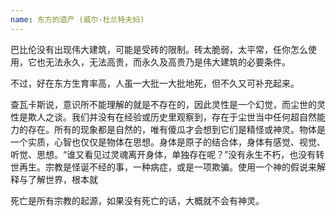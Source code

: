 ```yaml
---
name: 东方的遗产 (威尔·杜兰特夫妇)
---
```


巴比伦没有出现伟大建筑，可能是受砖的限制。砖太脆弱，太平常，任你怎么使用，它也无法永久，无法高贵，而永久及高贵乃是伟大建筑的必要条件。

不过，好在东方生育率高，人虽一大批一大批地死，但不久又可补充起来。

查瓦卡斯说，意识所不能理解的就是不存在的，因此灵性是一个幻觉，而尘世的灵性是欺人之谈。我们并没有在经验或历史里观察到，存在于尘世当中任何超自然能力的存在。所有的现象都是自然的，唯有傻瓜才会想到它们是精怪或神灵。物体是一个实质，心智也仅仅是物体在思想。身体是原子的结合体，身体有感觉、视觉、听觉、思想。“谁又看见过灵魂离开身体，单独存在呢？”没有永生不朽，也没有转世再生。宗教是怪诞不经的事，一种病症，或是一项欺骗。使用一个神的假说来解释与了解世界，根本就

死亡是所有宗教的起源，如果没有死亡的话，大概就不会有神灵。

